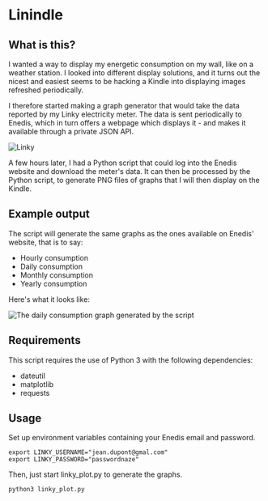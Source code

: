 # Linindle

## What is this?
I wanted a way to display my energetic consumption on my wall, like on a weather station. I looked into different display solutions, and it turns out the nicest and easiest seems to be hacking a Kindle into displaying images refreshed periodically.

I therefore started making a graph generator that would take the data reported by my Linky electricity meter. The data is sent periodically to Enedis, which in turn offers a webpage which displays it - and makes it available through a private JSON API.

![Linky](https://github.com/outadoc/linkindle/raw/master/assets/linky.jpg)

A few hours later, I had a Python script that could log into the Enedis website and download the meter's data. It can then be processed by the Python script, to generate PNG files of graphs that I will then display on the Kindle.

## Example output
The script will generate the same graphs as the ones available on Enedis' website, that is to say:

- Hourly consumption
- Daily consumption
- Monthly consumption
- Yearly consumption

Here's what it looks like:

![The daily consumption graph generated by the script](https://github.com/outadoc/linkindle/raw/master/assets/linky_days.png)

## Requirements
This script requires the use of Python 3 with the following dependencies:

- dateutil
- matplotlib
- requests

## Usage
Set up environment variables containing your Enedis email and password.

	export LINKY_USERNAME="jean.dupont@gmal.com"
	export LINKY_PASSWORD="passwordnaze"

Then, just start linky_plot.py to generate the graphs.

	python3 linky_plot.py
